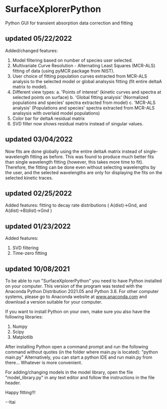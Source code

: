 # SurfaceXplorerPython
Python GUI for transient absorption data correction and fitting

## updated 05/22/2022

Added/changed features:
1. Model filtering based on number of species user selected.
2. Multivariate Curve Resolution - Alternating Least Squares (MCR-ALS) fitting of data (using pyMCR package from NIST).
3. User choice of fitting population curves extracted from MCR-ALS analysis to the selected model or global analsysis fitting (fit entire deltaA matrix to model).
4. Different view types: 
  a. 'Points of interest' (kinetic curves and spectra at selected points on surface)
  b. 'Global fitting analysis' (Normalized populations and species' spectra extracted from model)
  c. 'MCR-ALS analysis' (Populations and species' spectra extracted from MCR-ALS analsysis with overlaid model populations)
5. Color bar for deltaA residual matrix
6. SVD filter now shows residual matrix instead of singular values.

## updated 03/04/2022

Now fits are done globally using the entire deltaA matrix instead of single-wavelength fitting as before.
This was found to produce much better fits than single wavelength fitting (however, this takes more time to fit).
Therefore, the fitting can be done even without selecting wavelengths by the user, and the selected wavelengths are
only for displaying the fits on the selected kinetic traces.

## updated 02/25/2022

Added features:
fitting to decay rate distributions ( A(dist)->Gnd, and A(dist)->B(dist)->Gnd )

## updated 01/23/2022

Added features:
1. SVD filtering
2. Time-zero fitting

## updated 10/08/2021

To be able to run "SurfaceXplorerPython" you need to have Python installed on your computer.
This version of the program was tested with the Anaconda Python Distribution 2021.05 and Python 3.8.
For other computer systems, please go to Anaconda website at
www.anaconda.com and download a version suitable for your computer.

If you want to install Python on your own, make sure you also have the following libraries:
1. Numpy
2. Scipy
3. Matplotlib

After installing Python open a command prompt and run the following command without quotes (in the folder where main.py is located):
"python main.py"
Alternatively, you can start a python IDE and run main.py from there... Whatever is more convenient.

For adding/changing models in the model library, open the file "model_library.py" in any text
editor and follow the instructions in the file header.

Happy fitting!!!

--Itai
